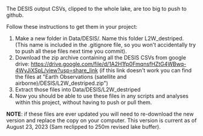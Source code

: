 The DESIS output CSVs, clipped to the whole lake, are too big to push to github.

Follow these instructions to get them in your project:
1. Make a new folder in Data/DESIS/. Name this folder L2W_destriped. (This name is included in the .gitignore file, so you won't accidentally try to push all these files next time you commit).
2. Download the zip archive containing all the DESIS CSVs from google drive: https://drive.google.com/file/d/1A2H1fp0FmqnsfHZtG4WBwq-4WyJiXSpL/view?usp=share_link
(if this link doesn't work you can find the files at "Earth Observations (satellite and airborne)/DESIS/L2W_destriped.zip")
3. Extract those files into Data/DESIS/L2W_destriped
4. Now you should be able to use these files in any scripts and analyses within this project, without having to push or pull them.

**NOTE**: if these files are ever updated you will need to re-download the new version and replace the copy on your computer. This version is current as of August 23, 2023 (Sam reclipped to 250m revised lake buffer).
